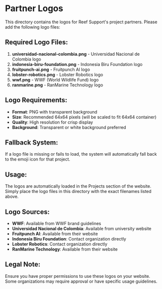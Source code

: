 # Partner Logos

This directory contains the logos for Reef Support's project partners. Please add the following logo files:

## Required Logo Files:

1. **universidad-nacional-colombia.png** - Universidad Nacional de Colombia logo
2. **indonesia-biru-foundation.png** - Indonesia Biru Foundation logo  
3. **fruitpunch-ai.png** - Fruitpunch AI logo
4. **lobster-robotics.png** - Lobster Robotics logo
5. **wwf.png** - WWF (World Wildlife Fund) logo
6. **ranmarine.png** - RanMarine Technology logo

## Logo Requirements:

- **Format**: PNG with transparent background
- **Size**: Recommended 64x64 pixels (will be scaled to fit 64x64 container)
- **Quality**: High resolution for crisp display
- **Background**: Transparent or white background preferred

## Fallback System:

If a logo file is missing or fails to load, the system will automatically fall back to the emoji icon for that project.

## Usage:

The logos are automatically loaded in the Projects section of the website. Simply place the logo files in this directory with the exact filenames listed above.

## Logo Sources:

- **WWF**: Available from WWF brand guidelines
- **Universidad Nacional de Colombia**: Available from university website
- **Fruitpunch AI**: Available from their website
- **Indonesia Biru Foundation**: Contact organization directly
- **Lobster Robotics**: Contact organization directly  
- **RanMarine Technology**: Available from their website

## Legal Note:

Ensure you have proper permissions to use these logos on your website. Some organizations may require approval or have specific usage guidelines.
